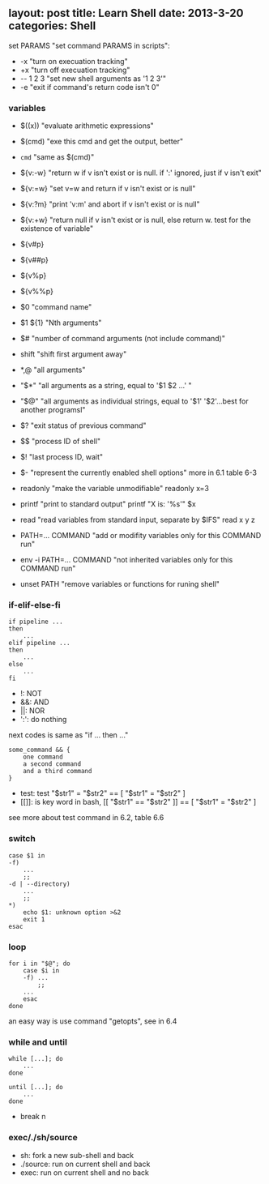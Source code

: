 layout: post
title: Learn Shell
date: 2013-3-20
categories: Shell
---

set PARAMS  "set command PARAMS in scripts":

- -x          "turn on execuation tracking"
- +x          "turn off execuation tracking"
- -- 1 2 3    "set new shell arguments as '1 2 3'"
- -e          "exit if command's return code isn't 0"

### variables

- $((x))    "evaluate arithmetic expressions"


- $(cmd)    "exe this cmd and get the output, better"
- `cmd`     "same as $(cmd)"


- ${v:-w}   "return w if v isn't exist or is null. if ':' ignored, just if v isn't exit"
- ${v:=w}   "set v=w and return if v isn't exist or is null"
- ${v:?m}   "print 'v:m' and abort if v isn't exist or is null"
- ${v:+w}   "return null if v isn't exist or is null, else return w. test for the existence of variable"

- ${v#p}
- ${v##p}
- ${v%p}
- ${v%%p}

- $0         "command name"
- $1 ${1}    "Nth arguments"
- $#         "number of command arguments (not include command)"
- shift	   "shift first argument away"
- $*,$@	   "all arguments"
- "$*"       "all arguments as a string, equal to '$1 $2 ...' "
- "$@"       "all arguments as individual strings, equal to '$1' '$2'...best for another programsl"

- $?	   "exit status of previous command"
- $$	   "process ID of shell"
- $!	   "last process ID, wait"
- $-     "represent the currently enabled shell options"
more in 6.1 table 6-3


- readonly  "make the variable unmodifiable"                         readonly x=3



- printf    "print to standard output"                               printf "X is: '%s'" $x
- read      "read variables from standard input, separate by $IFS"   read x y z



- PATH=... COMMAND         "add or modifity variables only for this COMMAND run"
- env -i PATH=... COMMAND  "not inherited variables only for this COMMAND run"
- unset PATH               "remove variables or functions for runing shell" 



### if-elif-else-fi

~~~~
if pipeline ...
then
    ...
elif pipeline ...
then
    ...
else
    ...
fi
~~~~

- !: NOT
- &&: AND
- ||: NOR
- ':': do nothing

next codes is same as "if ... then ..."

~~~~
some_command && {
    one command
	a second command
	and a third command
}
~~~~

- test: test "$str1" = "$str2" == [ "$str1" = "$str2" ]
- \[\[]]: is key word in bash, \[\[ "$str1" == "$str2" ]] == [ "$str1" = "$str2" ]


see more about test command in 6.2, table 6.6

### switch

~~~~
case $1 in
-f)
    ...
	;;
-d | --directory)
    ...
	;;
*)
    echo $1: unknown option >&2
	exit 1
esac
~~~~
### loop

~~~~
for i in "$@"; do
    case $i in
	-f) ...
	    ;;
	...
	esac
done
~~~~
an easy way is use command "getopts", see in 6.4

### while and until

~~~~
while [...]; do
    ...
done

until [...]; do
    ...
done
~~~~

- break n

### exec/./sh/source

- sh: fork a new sub-shell and back
- ./source: run on current shell and back
- exec: run on current shell and no back


